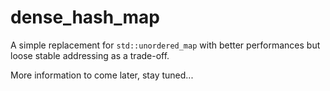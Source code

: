 # dense_hash_map

A simple replacement for `std::unordered_map` with better performances but loose stable addressing as a trade-off.

More information to come later, stay tuned...
